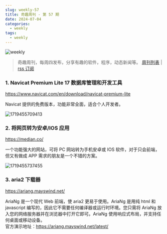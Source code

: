 ```yaml
---
slug: weekly-57
title: 奇趣周刊 - 第 57 期
date: 2024-07-04
categories:
  - weekly
tags:
  - weekly
---
```


![weekly](https://imgurl.zishu.me/weekly.webp)

> 奇趣周刊，每周四发布，分享有趣的软件，程序，动态新闻等。 [周刊列表](/categories/weekly/) | [rss 订阅](/categories/weekly/index.xml)

### 1. Navicat Premium Lite 17 数据库管理和开发工具

https://www.navicat.com/en/download/navicat-premium-lite

Navicat 提供的免费版本，功能非常全面，适合个人开发者。

![1719455709413](https://imgurl.zishu.me/2024/06/1719455709413.webp)

### 2. 将网页转为安卓/IOS 应用

https://median.co/

一个功能强大的网站，可将 PC 网站转为手机安卓或 IOS 软件，对于只会前端，但又有做成 APP 需求的朋友是一个不错的方案。

![1719455737455](https://imgurl.zishu.me/2024/06/1719455737455.webp)

### 3. aria2 下载器

https://ariang.mayswind.net/

AriaNg 是一个现代 Web 前端，使 aria2 更易于使用。AriaNg 是用纯 html 和 javascript 编写的，因此它不需要任何编译器或运行时环境。您只需将 AriaNg 放入您的网络服务器并在浏览器中打开它即可。AriaNg 使用响应式布局，并支持任何桌面或移动设备。  
官方演示地址：https://ariang.mayswind.net/latest/
